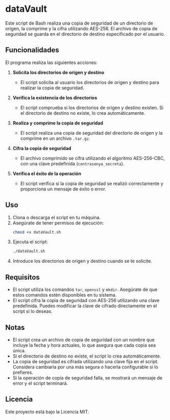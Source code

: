 # dataVault

Este script de Bash realiza una copia de seguridad de un directorio de origen, la comprime y la cifra utilizando AES-256. El archivo de copia de seguridad se guarda en el directorio de destino especificado por el usuario.

## Funcionalidades

El programa realiza las siguientes acciones:

1. **Solicita los directorios de origen y destino**
    - El script solicita al usuario los directorios de origen y destino para realizar la copia de seguridad.

2. **Verifica la existencia de los directorios**
    - El script comprueba si los directorios de origen y destino existen. Si el directorio de destino no existe, lo crea automáticamente.

3. **Realiza y comprime la copia de seguridad**
    - El script realiza una copia de seguridad del directorio de origen y la comprime en un archivo `.tar.gz`.

4. **Cifra la copia de seguridad**
    - El archivo comprimido se cifra utilizando el algoritmo AES-256-CBC, con una clave predefinida (`contrasenya_secreta`).

5. **Verifica el éxito de la operación**
    - El script verifica si la copia de seguridad se realizó correctamente y proporciona un mensaje de éxito o error.

## Uso

1. Clona o descarga el script en tu máquina.
2. Asegúrate de tener permisos de ejecución:
    ```bash
    chmod +x dataVault.sh
    ```
3. Ejecuta el script:
    ```bash
    ./dataVault.sh
    ```
4. Introduce los directorios de origen y destino cuando se te solicite.

## Requisitos

- El script utiliza los comandos `tar`, `openssl` y `mkdir`. Asegúrate de que estos comandos estén disponibles en tu sistema.
- El script cifra la copia de seguridad con AES-256 utilizando una clave predefinida. Puedes modificar la clave de cifrado directamente en el script si lo deseas.

## Notas

- El script crea un archivo de copia de seguridad con un nombre que incluye la fecha y hora actuales, lo que asegura que cada copia sea única.
- Si el directorio de destino no existe, el script lo crea automáticamente.
- La copia de seguridad es cifrada utilizando una clave fija en el script. Considera cambiarla por una más segura o hacerla configurable si lo prefieres.
- Si la operación de copia de seguridad falla, se mostrará un mensaje de error y el script terminará.

## Licencia

Este proyecto está bajo la Licencia MIT.
